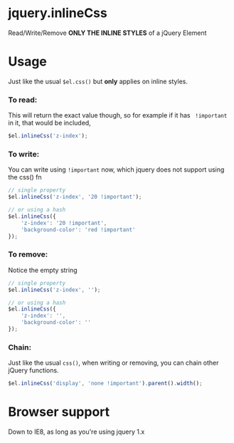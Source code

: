 jquery.inlineCss
================

Read/Write/Remove __ONLY THE INLINE STYLES__ of a jQuery Element

# Usage
Just like the usual `$el.css()` but __only__ applies on inline styles.

### To read:
This will return the exact value though, so for example if it has ` !important` in it, that would be included,

```javascript
$el.inlineCss('z-index'); 
```

### To write:
You can write using  `!important` now, which jquery does not support using the css() fn

```javascript
// single property
$el.inlineCss('z-index', '20 !important');

// or using a hash
$el.inlineCss({
    'z-index': '20 !important',
    'background-color': 'red !important'
});
```

### To remove:
Notice the empty string
```javascript
// single property
$el.inlineCss('z-index', '');

// or using a hash
$el.inlineCss({
    'z-index': '',
    'background-color': ''
});
```

### Chain: 
Just like the usual `css()`, when writing or removing, you can chain other jQuery functions.

```javascript
$el.inlineCss('display', 'none !important').parent().width();
```

# Browser support

Down to IE8, as long as you're using jquery 1.x
